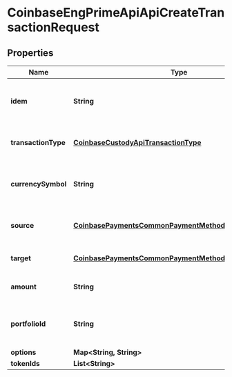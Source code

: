 
# CoinbaseEngPrimeApiApiCreateTransactionRequest

## Properties
Name | Type | Description | Notes
------------ | ------------- | ------------- | -------------
**idem** | **String** | An idempotent key for the client to pass in |  [optional]
**transactionType** | [**CoinbaseCustodyApiTransactionType**](CoinbaseCustodyApiTransactionType.md) | The type of transaction you want to initiate |  [optional]
**currencySymbol** | **String** | The symbol of the currency you want to transfer |  [optional]
**source** | [**CoinbasePaymentsCommonPaymentMethodsPaymentMethod**](CoinbasePaymentsCommonPaymentMethodsPaymentMethod.md) | Where the funds are coming from |  [optional]
**target** | [**CoinbasePaymentsCommonPaymentMethodsPaymentMethod**](CoinbasePaymentsCommonPaymentMethodsPaymentMethod.md) | Where the funds are going to  |  [optional]
**amount** | **String** | How much you want to move |  [optional]
**portfolioId** | **String** | The portfolio you want to transact with |  [optional]
**options** | **Map&lt;String, String&gt;** | Txn options |  [optional]
**tokenIds** | **List&lt;String&gt;** |  |  [optional]



